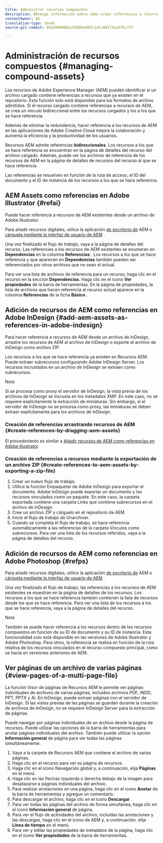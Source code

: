 ```yaml
---
title: Administrar recursos compuestos
description: Obtenga información sobre cómo crear referencias a recursos de AEM desde archivos de Adobe Indesign, Adobe Illustrator y Adobe Photoshop. Aprenda también a utilizar la función Visor de páginas para ver páginas individuales de archivos de varias páginas, incluidos archivos PDF, INDD, PPT, PPTX y AI.
contentOwner: AG
translation-type: tm+mt
source-git-commit: 991d4900862c92684ed92c1afc081f3e2d76c7ff

---
```



# Administración de recursos compuestos {#managing-compound-assets}

Los recursos de Adobe Experience Manager (AEM) pueden identificar si un archivo cargado contiene referencias a recursos que ya existen en el repositorio. Esta función solo está disponible para los formatos de archivo admitidos. Si el recurso cargado contiene referencias a recursos de AEM, se crea un vínculo bidireccional entre los recursos cargados y los a los que se hace referencia.

Además de eliminar la redundancia, hacer referencia a los recursos de AEM en las aplicaciones de Adobe Creative Cloud mejora la colaboración y aumenta la eficiencia y la productividad de los usuarios.

Recursos AEM admite referencias **bidireccionales**. Los recursos a los que se hace referencia se encuentran en la página de detalles del recurso del archivo cargado. Además, puede ver los archivos de referencia de los recursos de AEM en la página de detalles de recursos del recurso al que se hace referencia.

Las referencias se resuelven en función de la ruta de acceso, el ID del documento y el ID de instancia de los recursos a los que se hace referencia.

## AEM Assets como referencias en Adobe Illustrator {#refai}

Puede hacer referencia a recursos de AEM existentes desde un archivo de Adobe Illustrator.

Para añadir recursos digitales, utilice la aplicación [de escritorio de](https://docs.adobe.com/content/help/en/experience-manager-desktop-app/using/using.html#upload-and-add-new-assets-to-aem) AEM o [cárguela mediante la interfaz de usuario de AEM](/help/assets/manage-digital-assets.md#uploading-assets) .

Una vez finalizado el flujo de trabajo, vaya a la página de detalles del recurso. Las referencias a los recursos de AEM existentes se enumeran en **Dependencias** en la columna **Referencias** . Los recursos a los que se hace referencia y que aparecen en **Dependencias** también pueden ser referenciados por otros archivos que no sean el actual.

Para ver una lista de archivos de referencia para un recurso, haga clic en el recurso en la sección **Dependencias**. Haga clic en el icono **Ver propiedades** de la barra de herramientas. En la página de propiedades, la lista de archivos que hacen referencia al recurso actual aparece en la columna **Referencias** de la ficha **Básico** .

## Adición de recursos de AEM como referencias en Adobe InDesign {#add-aem-assets-as-references-in-adobe-indesign}

Para hacer referencia a recursos de AEM desde un archivo de InDesign, arrastre los recursos de AEM al archivo de InDesign o exporte el archivo de InDesign como archivo ZIP.

Los recursos a los que se hace referencia ya existen en Recursos AEM. Puede extraer subrecursos configurando Adobe InDesign Server. Los recursos incrustados en un archivo de InDesign se extraen como subrecursos.

>[!NOTE]
>
>Si se procesa como proxy el servidor de InDesign, la vista previa de los archivos de InDesign se incrusta en los metadatos XMP. En este caso, no se requiere explícitamente la extracción de miniaturas. Sin embargo, si el servidor de InDesign no se procesa como proxy, las miniaturas se deben extraer explícitamente para los archivos de InDesign.

### Creación de referencias arrastrando recursos de AEM {#create-references-by-dragging-aem-assets}

El procedimiento es similar a [Añadir recursos de AEM como referencias en Adobe Illustrator](#refai).

### Creación de referencias a recursos mediante la exportación de un archivo ZIP {#create-references-to-aem-assets-by-exporting-a-zip-file}

1. Crear un nuevo flujo de trabajo.
1. Utilice la función Empaquetar de Adobe InDesign para exportar el documento.
Adobe InDesign puede exportar un documento y los recursos vinculados como un paquete. En este caso, la carpeta exportada contiene una carpeta Links que contiene subrecursos en el archivo de InDesign.
1. Cree un archivo ZIP y cárguelo en el repositorio de AEM.
1. Inicie el flujo de trabajo de Unarchiver.
1. Cuando se completa el flujo de trabajo, se hace referencia automáticamente a las referencias de la carpeta Vínculos como subrecursos. Para ver una lista de los recursos referidos, vaya a la página de detalles del recurso.

## Adición de recursos de AEM como referencias en Adobe Photoshop {#refps}

Para añadir recursos digitales, utilice la aplicación [de escritorio de](https://docs.adobe.com/content/help/en/experience-manager-desktop-app/using/using.html#upload-and-add-new-assets-to-aem) AEM o [cárguela mediante la interfaz de usuario de AEM](/help/assets/manage-digital-assets.md#uploading-assets) .

Una vez finalizado el flujo de trabajo, las referencias a los recursos de AEM existentes se muestran en la página de detalles de los recursos. Los recursos a los que se hace referencia también contienen la lista de recursos desde los que se hace referencia. Para ver una lista de los recursos a los que se hace referencia, vaya a la página de detalles del recurso.

>[!NOTE]
>
>También se puede hacer referencia a los recursos dentro de los recursos compuestos en función de su ID de documento y su ID de instancia. Esta funcionalidad solo está disponible en las versiones de Adobe Illustrator y Adobe Photoshop. Para otros, la referencia se realiza en función de la ruta relativa de los recursos vinculados en el recurso compuesto principal, como se hacía en versiones anteriores de AEM.

## Ver páginas de un archivo de varias páginas {#view-pages-of-a-multi-page-file}

La función Visor de páginas de Recursos AEM le permite ver páginas individuales de archivos de varias páginas, incluidos archivos PDF, INDD, PPT, PPTX y Ai. En InDesign, puede extraer páginas con el servidor de InDesign. Si las vistas previas de las páginas se guardan durante la creación de archivos de InDesign, no se requiere InDesign Server para la extracción de páginas.

Puede navegar por páginas individuales de un archivo desde la página de recursos. Puede utilizar las opciones de la barra de herramientas para anotar páginas individuales del archivo. También puede utilizar la opción **Información general** de página para ver todas las páginas simultáneamente.

1. Vaya a la carpeta de Recursos AEM que contiene el archivo de varias páginas.
1. Haga clic en el recurso para ver su página de recursos.
1. Haga clic en el icono Navegación global y, a continuación, elija **Páginas** en el menú.
1. Haga clic en las flechas izquierda o derecha debajo de la imagen para desplazarse a páginas individuales del archivo.
1. Para realizar anotaciones en una página, haga clic en el icono **Anotar** de la barra de herramientas y agregue un comentario.
1. Para descargar el archivo, haga clic en el icono **Descargar** .
1. Para ver todas las páginas del archivo de forma simultánea, haga clic en el icono **Información general** de página.
1. Para ver el flujo de actividades del archivo, incluidas las anotaciones y las descargas, haga clic en el icono de AEM y, a continuación, elija **Línea de tiempo** en el menú.
1. Para ver y editar las propiedades de metadatos de la página, haga clic en el icono **Ver propiedades** de la barra de herramientas.
